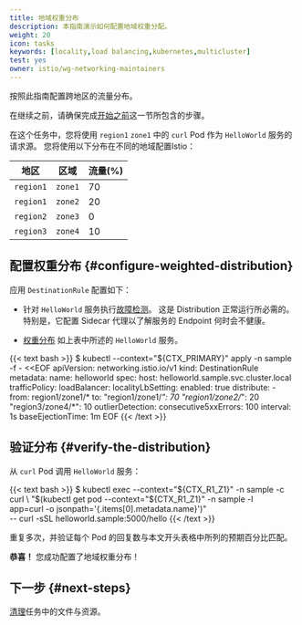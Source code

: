 ```yaml
---
title: 地域权重分布
description: 本指南演示如何配置地域权重分配。
weight: 20
icon: tasks
keywords: [locality,load balancing,kubernetes,multicluster]
test: yes
owner: istio/wg-networking-maintainers
---
```


按照此指南配置跨地区的流量分布。

在继续之前，请确保完成[开始之前](/zh/docs/tasks/traffic-management/locality-load-balancing/before-you-begin)这一节所包含的步骤。

在这个任务中，您将使用 `region1` `zone1` 中的 `curl` Pod 作为 `HelloWorld` 服务的请求源。
您将使用以下分布在不同的地域配置Istio：

地区 | 区域 | 流量(%)
------ | ---- | ------------
`region1` | `zone1` | 70
`region1` | `zone2` | 20
`region2` | `zone3` | 0
`region3` | `zone4` | 10

## 配置权重分布 {#configure-weighted-distribution}

应用 `DestinationRule` 配置如下：

- 针对 `HelloWorld` 服务执行[故障检测](/zh/docs/reference/config/networking/destination-rule/#OutlierDetection)。
  这是 Distribution 正常运行所必需的。
  特别是，它配置 Sidecar 代理以了解服务的 Endpoint 何时会不健康。

- [权重分布](https://www.envoyproxy.io/docs/envoy/latest/intro/arch_overview/upstream/load_balancing/locality_weight.html?highlight=weight)
  如上表中所述的 `HelloWorld` 服务。

{{< text bash >}}
$ kubectl --context="${CTX_PRIMARY}" apply -n sample -f - <<EOF
apiVersion: networking.istio.io/v1
kind: DestinationRule
metadata:
  name: helloworld
spec:
  host: helloworld.sample.svc.cluster.local
  trafficPolicy:
    loadBalancer:
      localityLbSetting:
        enabled: true
        distribute:
        - from: region1/zone1/*
          to:
            "region1/zone1/*": 70
            "region1/zone2/*": 20
            "region3/zone4/*": 10
    outlierDetection:
      consecutive5xxErrors: 100
      interval: 1s
      baseEjectionTime: 1m
EOF
{{< /text >}}

## 验证分布 {#verify-the-distribution}

从 `curl` Pod 调用 `HelloWorld` 服务：

{{< text bash >}}
$ kubectl exec --context="${CTX_R1_Z1}" -n sample -c curl \
  "$(kubectl get pod --context="${CTX_R1_Z1}" -n sample -l \
  app=curl -o jsonpath='{.items[0].metadata.name}')" \
  -- curl -sSL helloworld.sample:5000/hello
{{< /text >}}

重复多次，并验证每个 Pod 的回复数与本文开头表格中所列的预期百分比匹配。

**恭喜！** 您成功配置了地域权重分布！

## 下一步 {#next-steps}

[清理](/zh/docs/tasks/traffic-management/locality-load-balancing/cleanup)任务中的文件与资源。
